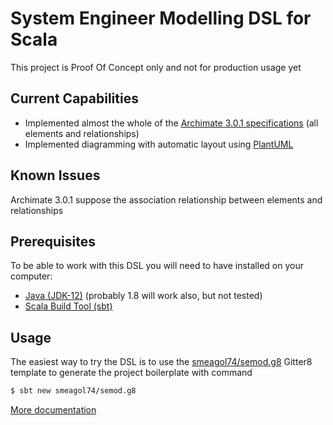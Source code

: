 # System Engineer Modelling DSL for Scala
This project is Proof Of Concept only and not for production usage yet

## Current Capabilities
* Implemented almost the whole of the [Archimate 3.0.1 specifications][archimate] (all elements and relationships)
* Implemented diagramming with automatic layout using [PlantUML][puml]

## Known Issues
Archimate 3.0.1 suppose the association relationship between elements and relationships

## Prerequisites
To be able to work with this DSL you will need to have installed on your computer:
* [Java (JDK-12)][jdk] (probably 1.8 will work also, but not tested)
* [Scala Build Tool (sbt)][sbt]

## Usage
The easiest way to try the DSL is to use the [smeagol74/semod.g8][g8] Gitter8 template to generate the project boilerplate with command
```bash
$ sbt new smeagol74/semod.g8
```

[More documentation][pages]

[archimate]: http://pubs.opengroup.org/architecture/archimate3-doc/toc.html
[sbt]: https://www.scala-sbt.org/
[jdk]: https://jdk.java.net/12/
[g8]: https://github.com/smeagol74/semod.g8
[puml]: http://plantuml.com/
[pages]: https://smeagol74.github.io/semod/